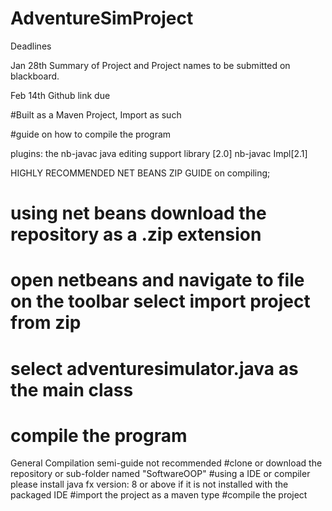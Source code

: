 # AdventureSimProject
Deadlines

Jan 28th Summary of Project and Project names to be submitted on blackboard.

Feb 14th Github link due

#Built as a Maven Project, Import as such


#guide on how to compile the program




plugins:
the nb-javac java editing support library [2.0]
nb-javac Impl[2.1]

 HIGHLY RECOMMENDED NET BEANS ZIP GUIDE on compiling;
# using net beans download the repository as a .zip extension
# open netbeans and navigate to file on the toolbar select import project from zip
# select adventuresimulator.java as the main class
# compile the program

General Compilation semi-guide not recommended
 #clone or download the repository or sub-folder named "SoftwareOOP"
 #using a IDE or compiler please install java fx version: 8 or above if it is not installed with the packaged IDE
 #import the project as a maven type
 #compile the project
